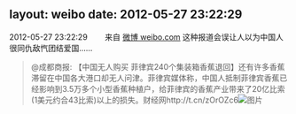 layout: weibo
date: 2012-05-27 23:22:29
---
2012-05-27 23:22:29  &nbsp;&nbsp;&nbsp;&nbsp;&nbsp;&nbsp; 来自 <a href="http://weibo.com/" rel="nofollow">微博 weibo.com</a>
这种报道会误让人以为中国人很同仇敌忾团结爱国……
>  @成都商报: 【中国无人购买 菲律宾240个集装箱香蕉退回】还有许多香蕉滞留在中国各大港口却无人问津。菲律宾媒体称，中国人抵制菲律宾香蕉已经影响到3.5万多个小型香蕉种植户，给菲律宾的香蕉产业带来了20亿比索(1美元约合43比索)以上的损失。财经网http://t.cn/zOrOZc6 ​​​
>  ![图片](https://ww3.sinaimg.cn/large/655dd5f3jw1dtd24ikl4lj.jpg)
